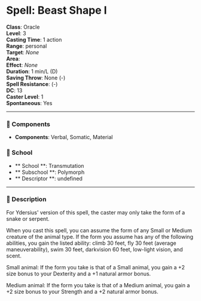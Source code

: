 
# Spell: Beast Shape I
**Class**: Oracle  
**Level**: 3  
**Casting Time**: 1 action  
**Range**: personal  
**Target**: _None_  
**Area**:   
**Effect**: _None_  
**Duration**: 1 min/L (D)  
**Saving Throw**: None (-)  
**Spell Resistance**:  (-)  
**DC**: 13  
**Caster Level**: 1  
**Spontaneous**: Yes

---

### 🔮 Components
- **Components**: Verbal, Somatic, Material

### 🏫 School
- ** School **: Transmutation
- ** Subschool **: Polymorph
- ** Descriptor **: undefined
---

### 📜 Description
For Ydersius' version of this spell, the caster may only take the form of a snake or serpent.

When you cast this spell, you can assume the form of any Small or Medium creature of the animal type. If the form you assume has any of the following abilities, you gain the listed ability: climb 30 feet, fly 30 feet (average maneuverability), swim 30 feet, darkvision 60 feet, low-light vision, and scent.

Small animal: If the form you take is that of a Small animal, you gain a +2 size bonus to your Dexterity and a +1 natural armor bonus.

Medium animal: If the form you take is that of a Medium animal, you gain a +2 size bonus to your Strength and a +2 natural armor bonus.
